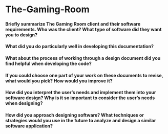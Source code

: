 # The-Gaming-Room

#### Briefly summarize The Gaming Room client and their software requirements. Who was the client? What type of software did they want you to design?


#### What did you do particularly well in developing this documentation?


#### What about the process of working through a design document did you find helpful when developing the code?


#### If you could choose one part of your work on these documents to revise, what would you pick? How would you improve it?


#### How did you interpret the user’s needs and implement them into your software design? Why is it so important to consider the user’s needs when designing?


#### How did you approach designing software? What techniques or strategies would you use in the future to analyze and design a similar software application?
